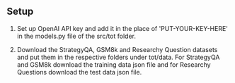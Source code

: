 ## Setup

1. Set up OpenAI API key and add it in the place of 'PUT-YOUR-KEY-HERE' in the models.py file of the src/tot folder.

2. Download the StrategyQA, GSM8k and Researchy Question datasets and put them in the respective folders under tot/data. For StrategyQA and GSM8k download the training data json file and for Researchy Questions download the test data json file.
